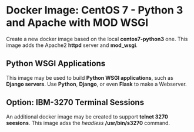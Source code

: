 Docker Image: CentOS 7 - Python 3 and Apache with MOD WSGI
==========================================================

Create a new docker image based on the local **centos7-python3** one.
This image adds the Apache2 **httpd** server and **mod_wsgi**.

Python WSGI Applications
------------------------

This image may be used to build **Python WSGI applications**, such as **Django servers**.
Use **Python**, **Django**, or even **Flask** to make a Webserver.

Option: IBM-3270 Terminal Sessions
----------------------------------

An additional docker image may be created to support **telnet 3270 seesions**.
This image adss the _headless_ **/usr/bin/s3270** command.
